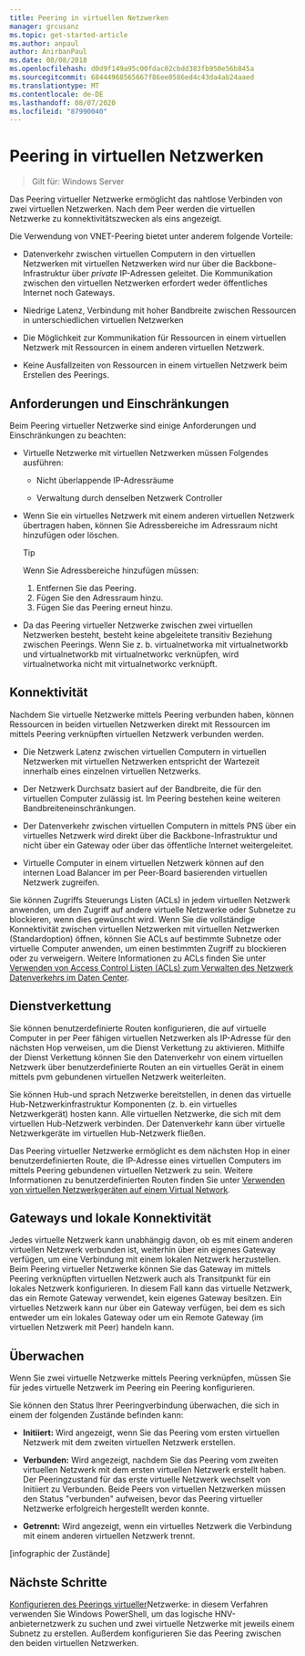 ```yaml
---
title: Peering in virtuellen Netzwerken
manager: grcusanz
ms.topic: get-started-article
ms.author: anpaul
author: AnirbanPaul
ms.date: 08/08/2018
ms.openlocfilehash: d0d9f149a95c00fdac02cbdd383fb950e56b845a
ms.sourcegitcommit: 68444968565667f86ee0586ed4c43da4ab24aaed
ms.translationtype: MT
ms.contentlocale: de-DE
ms.lasthandoff: 08/07/2020
ms.locfileid: "87990040"
---
```

# <a name="virtual-network-peering"></a>Peering in virtuellen Netzwerken

>Gilt für: Windows Server

Das Peering virtueller Netzwerke ermöglicht das nahtlose Verbinden von zwei virtuellen Netzwerken. Nach dem Peer werden die virtuellen Netzwerke zu konnektivitätszwecken als eins angezeigt.

Die Verwendung von VNET-Peering bietet unter anderem folgende Vorteile:

-   Datenverkehr zwischen virtuellen Computern in den virtuellen Netzwerken mit virtuellen Netzwerken wird nur über die Backbone-Infrastruktur über *private* IP-Adressen geleitet. Die Kommunikation zwischen den virtuellen Netzwerken erfordert weder öffentliches Internet noch Gateways.

-   Niedrige Latenz, Verbindung mit hoher Bandbreite zwischen Ressourcen in unterschiedlichen virtuellen Netzwerken

-   Die Möglichkeit zur Kommunikation für Ressourcen in einem virtuellen Netzwerk mit Ressourcen in einem anderen virtuellen Netzwerk.

-   Keine Ausfallzeiten von Ressourcen in einem virtuellen Netzwerk beim Erstellen des Peerings.

## <a name="requirements-and-constraints"></a>Anforderungen und Einschränkungen

Beim Peering virtueller Netzwerke sind einige Anforderungen und Einschränkungen zu beachten:

- Virtuelle Netzwerke mit virtuellen Netzwerken müssen Folgendes ausführen:

  -   Nicht überlappende IP-Adressräume

  -   Verwaltung durch denselben Netzwerk Controller

- Wenn Sie ein virtuelles Netzwerk mit einem anderen virtuellen Netzwerk übertragen haben, können Sie Adressbereiche im Adressraum nicht hinzufügen oder löschen.

  >[!TIP]
  >Wenn Sie Adressbereiche hinzufügen müssen:<ol><li>Entfernen Sie das Peering.</li><li>Fügen Sie den Adressraum hinzu.</li><li>Fügen Sie das Peering erneut hinzu.</li></ol>

- Da das Peering virtueller Netzwerke zwischen zwei virtuellen Netzwerken besteht, besteht keine abgeleitete transitiv Beziehung zwischen Peerings. Wenn Sie z. b. virtualnetworka mit virtualnetworkb und virtualnetworkb mit virtualnetworkc verknüpfen, wird virtualnetworka nicht mit virtualnetworkc verknüpft.

## <a name="connectivity"></a>Konnektivität

Nachdem Sie virtuelle Netzwerke mittels Peering verbunden haben, können Ressourcen in beiden virtuellen Netzwerken direkt mit Ressourcen im mittels Peering verknüpften virtuellen Netzwerk verbunden werden.

-   Die Netzwerk Latenz zwischen virtuellen Computern in virtuellen Netzwerken mit virtuellen Netzwerken entspricht der Wartezeit innerhalb eines einzelnen virtuellen Netzwerks.

-   Der Netzwerk Durchsatz basiert auf der Bandbreite, die für den virtuellen Computer zulässig ist. Im Peering bestehen keine weiteren Bandbreiteneinschränkungen.

-   Der Datenverkehr zwischen virtuellen Computern in mittels PNS über ein virtuelles Netzwerk wird direkt über die Backbone-Infrastruktur und nicht über ein Gateway oder über das öffentliche Internet weitergeleitet.

-   Virtuelle Computer in einem virtuellen Netzwerk können auf den internen Load Balancer im per Peer-Board basierenden virtuellen Netzwerk zugreifen.

Sie können Zugriffs Steuerungs Listen (ACLs) in jedem virtuellen Netzwerk anwenden, um den Zugriff auf andere virtuelle Netzwerke oder Subnetze zu blockieren, wenn dies gewünscht wird. Wenn Sie die vollständige Konnektivität zwischen virtuellen Netzwerken mit virtuellen Netzwerken (Standardoption) öffnen, können Sie ACLs auf bestimmte Subnetze oder virtuelle Computer anwenden, um einen bestimmten Zugriff zu blockieren oder zu verweigern. Weitere Informationen zu ACLs finden Sie unter [Verwenden von Access Control Listen (ACLs) zum Verwalten des Netzwerk Datenverkehrs im Daten Center](../manage/use-acls-for-traffic-flow.md).

## <a name="service-chaining"></a>Dienstverkettung

Sie können benutzerdefinierte Routen konfigurieren, die auf virtuelle Computer in per Peer fähigen virtuellen Netzwerken als IP-Adresse für den nächsten Hop verweisen, um die Dienst Verkettung zu aktivieren. Mithilfe der Dienst Verkettung können Sie den Datenverkehr von einem virtuellen Netzwerk über benutzerdefinierte Routen an ein virtuelles Gerät in einem mittels pvm gebundenen virtuellen Netzwerk weiterleiten.

Sie können Hub-und sprach Netzwerke bereitstellen, in denen das virtuelle Hub-Netzwerkinfrastruktur Komponenten (z. b. ein virtuelles Netzwerkgerät) hosten kann. Alle virtuellen Netzwerke, die sich mit dem virtuellen Hub-Netzwerk verbinden. Der Datenverkehr kann über virtuelle Netzwerkgeräte im virtuellen Hub-Netzwerk fließen.

Das Peering virtueller Netzwerke ermöglicht es dem nächsten Hop in einer benutzerdefinierten Route, die IP-Adresse eines virtuellen Computers im mittels Peering gebundenen virtuellen Netzwerk zu sein. Weitere Informationen zu benutzerdefinierten Routen finden Sie unter [Verwenden von virtuellen Netzwerkgeräten auf einem Virtual Network](../manage/use-network-virtual-appliances-on-a-vn.md).

## <a name="gateways-and-on-premises-connectivity"></a>Gateways und lokale Konnektivität

Jedes virtuelle Netzwerk kann unabhängig davon, ob es mit einem anderen virtuellen Netzwerk verbunden ist, weiterhin über ein eigenes Gateway verfügen, um eine Verbindung mit einem lokalen Netzwerk herzustellen. Beim Peering virtueller Netzwerke können Sie das Gateway im mittels Peering verknüpften virtuellen Netzwerk auch als Transitpunkt für ein lokales Netzwerk konfigurieren. In diesem Fall kann das virtuelle Netzwerk, das ein Remote Gateway verwendet, kein eigenes Gateway besitzen. Ein virtuelles Netzwerk kann nur über ein Gateway verfügen, bei dem es sich entweder um ein lokales Gateway oder um ein Remote Gateway (im virtuellen Netzwerk mit Peer) handeln kann.

## <a name="monitor"></a>Überwachen

Wenn Sie zwei virtuelle Netzwerke mittels Peering verknüpfen, müssen Sie für jedes virtuelle Netzwerk im Peering ein Peering konfigurieren.

Sie können den Status Ihrer Peeringverbindung überwachen, die sich in einem der folgenden Zustände befinden kann:

-   **Initiiert:** Wird angezeigt, wenn Sie das Peering vom ersten virtuellen Netzwerk mit dem zweiten virtuellen Netzwerk erstellen.

-   **Verbunden:** Wird angezeigt, nachdem Sie das Peering vom zweiten virtuellen Netzwerk mit dem ersten virtuellen Netzwerk erstellt haben. Der Peeringzustand für das erste virtuelle Netzwerk wechselt von Initiiert zu Verbunden. Beide Peers von virtuellen Netzwerken müssen den Status "verbunden" aufweisen, bevor das Peering virtueller Netzwerke erfolgreich hergestellt werden konnte.

-   **Getrennt:** Wird angezeigt, wenn ein virtuelles Netzwerk die Verbindung mit einem anderen virtuellen Netzwerk trennt.

[infographic der Zustände]

## <a name="next-steps"></a>Nächste Schritte
[Konfigurieren des Peerings virtueller](sdn-configure-vnet-peering.md)Netzwerke: in diesem Verfahren verwenden Sie Windows PowerShell, um das logische HNV-anbieternetzwerk zu suchen und zwei virtuelle Netzwerke mit jeweils einem Subnetz zu erstellen. Außerdem konfigurieren Sie das Peering zwischen den beiden virtuellen Netzwerken.